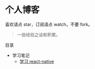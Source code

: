 # 个人博客

喜欢请点 star，订阅请点 watch，不要 fork。

> 一些经验之谈和积累。

目录

- 学习笔记
  - [学习 react-native](https://github.com/ShawDanon/blog/issues/1)
